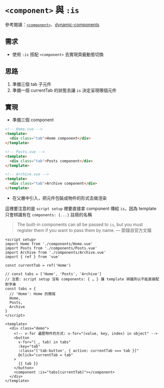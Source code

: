 # `<component>` 與 `:is`

參考閱讀：[`<component>`](https://vuejs.org/api/built-in-special-elements.html#component)、[dynamic-components](https://vuejs.org/api/sfc-script-setup.html#dynamic-components)

## 需求

* 使用 `:is` 搭配 `<component>` 去實現頁籤動態切換

## 思路

1. 準備三個 tab 子元件
2. 準備一個 currentTab 的狀態去讓 `is` 決定呈現哪個元件

## 實現

* 準備三個 component

```html
<!-- Home.vue -->
<template>
  <div class="tab">Home component</div>
</template>

<!-- Posts.vue -->
<template>
  <div class="tab">Posts component</div>
</template>

<!-- Archive.vue -->
<template>
  <div class="tab">Archive component</div>
</template>
```

* 在父層中引入，把元件包裝成物件的形式去做渲染

這裡要注意的是 `script setup` 裡要直接拿 component 傳給 `is`，因為 template 只會辨識有在 `components: {...}` 註冊的名稱
> The built-in components can all be passed to `is`, but you must register them if you want to pass them by name. — 節錄自官方文檔

```vue
<script setup>
import Home from './components/Home.vue'
import Posts from './components/Posts.vue'
import Archive from './components/Archive.vue'
import { ref } from 'vue'

const currentTab = ref('Home')

// const tabs = ['Home', 'Posts', 'Archive']
// 注意: script setup 沒有 components: { … } 讓 template 辨識所以不能直接配對字串
const tabs = {
  // 'Home': Home 的簡寫
  Home,
  Posts,
  Archive
}
</script>

<template>
  <div class="demo">
    <!-- v-for 遍歷物件的方式: v-for="(value, key, index) in object" -->
    <button
      v-for="(_, tab) in tabs"
      :key="tab"
      :class="['tab-button', { active: currentTab === tab }]"
      @click="currentTab = tab"
    >
      {{ tab }}
    </button>
    <component :is="tabs[currentTab]"></component>
  </div>
</template>
```
